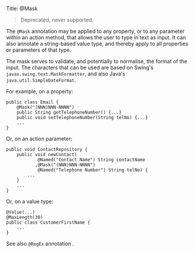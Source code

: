 Title: @Mask

> Deprecated, never supported.


The `@Mask` annotation may be applied to any property, or to any
parameter within an action method, that allows the user to type in text
as input. It can also annotate a string-based value type, and thereby
apply to all properties or parameters of that type.

The mask serves to validate, and potentially to normalise, the format of
the input. The characters that can be used are based on Swing's
`javax.swing.text.MaskFormatter`, and also Java's
`java.util.SimpleDateFormat`.

For example, on a property:

    public class Email {
        @Mask("(NNN)NNN-NNNN")
        public String getTelephoneNumber() {...}
        public void setTelephoneNumber(String telNo) {...}
        ...
    }

Or, on an action parameter:

    public void ContactRepository {
        public void newContact(
                @Named("Contact Name") String contactName
               ,@Mask("(NNN)NNN-NNNN") 
                @Named("Telephone Number") String telNo) { 
            ...
        }
        ... 
    }

Or, on a value type:

    @Value(...)
    @MaxLength(30)
    public class CustomerFirstName {
        ...
    }

See also `@RegEx` annotation <!--, ?-->.
